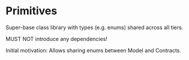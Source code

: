 ﻿# Primitives

Super-base class library with types (e.g. enums) shared across all tiers.

MUST NOT introduce any dependencies!

Initial motivation: Allows sharing enums between Model and Contracts.

